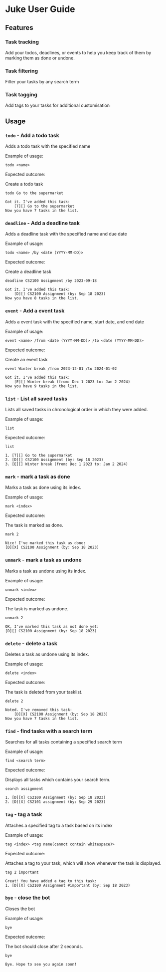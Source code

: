 # Juke User Guide

## Features 

### Task tracking

Add your todos, deadlines, or events to help you keep track of them by marking 
them as done or undone.

### Task filtering

Filter your tasks by any search term

### Task tagging
Add tags to your tasks for additional customisation


## Usage

### `todo` - Add a todo task

Adds a todo task with the specified name

Example of usage: 

`todo <name>`

Expected outcome:

Create a todo task

```
todo Go to the supermarket
```

```
Got it. I've added this task:
    [T][] Go to the supermarket
Now you have 7 tasks in the list.
```

### `deadline` - Add a deadline task

Adds a deadline task with the specified name and due date

Example of usage:

`todo <name> /by <date (YYYY-MM-DD)>`

Expected outcome:

Create a deadline task

```
deadline CS2100 Assignment /by 2023-09-18
```

```
Got it. I've added this task:
    [D][] CS2100 Assignment (by: Sep 18 2023)
Now you have 8 tasks in the list.
```

### `event` - Add a event task

Adds a event task with the specified name, start date, and end date

Example of usage:

`event <name> /from <date (YYYY-MM-DD)> /to <date (YYYY-MM-DD)>`

Expected outcome:

Create an event task

```
event Winter break /from 2023-12-01 /to 2024-01-02
```

```
Got it. I've added this task:
    [E][] Winter break (from: Dec 1 2023 to: Jan 2 2024)
Now you have 9 tasks in the list.
```

### `list` - List all saved tasks

Lists all saved tasks in chronological order in which they were added.

Example of usage:

`list`

Expected outcome:

```
list
```

```
1. [T][] Go to the supermarket
2. [D][] CS2100 Assignment (by: Sep 18 2023)
3. [E][] Winter break (from: Dec 1 2023 to: Jan 2 2024)
```
### `mark` - mark a task as done

Marks a task as done using its index.

Example of usage:

`mark <index>`

Expected outcome:

The task is marked as done.
```
mark 2
```
```
Nice! I've marked this task as done:
[D][X] CS2100 Assignment (by: Sep 18 2023)
```

### `unmark` - mark a task as undone

Marks a task as undone using its index.

Example of usage:

`unmark <index>`

Expected outcome:

The task is marked as undone.
```
unmark 2
```
```
OK, I've marked this task as not done yet:
[D][] CS2100 Assignment (by: Sep 18 2023)
```

### `delete` - delete a task

Deletes a task as undone using its index.

Example of usage:

`delete <index>`

Expected outcome:

The task is deleted from your tasklist.
```
delete 2
```
```
Noted. I've removed this task:
    [D][X] CS2100 Assignment (by: Sep 18 2023)
Now you have 7 tasks in the list.
```

### `find` - find tasks with a search term

Searches for all tasks containing a specified search term

Example of usage:

`find <search term>`

Expected outcome:

Displays all tasks which contains your search term.
```
search assignment
```
```
1. [D][X] CS2100 Assignment (by: Sep 18 2023)
2. [D][X] CS2101 assignment (by: Sep 29 2023)
```

### `tag` - tag a task

Attaches a specified tag to a task based on its index

Example of usage:

`tag <index> <tag name(cannot contain whitespace)>`

Expected outcome:

Attaches a tag to your task, which will show whenever the task is displayed.
```
tag 2 important
```
```
Great! You have added a tag to this task:
1. [D][X] CS2100 Assignment #important (by: Sep 18 2023)
```

### `bye` - close the bot

Closes the bot

Example of usage:

`bye`

Expected outcome:

The bot should close after 2 seconds.
```
bye
```
```
Bye. Hope to see you again soon!
```